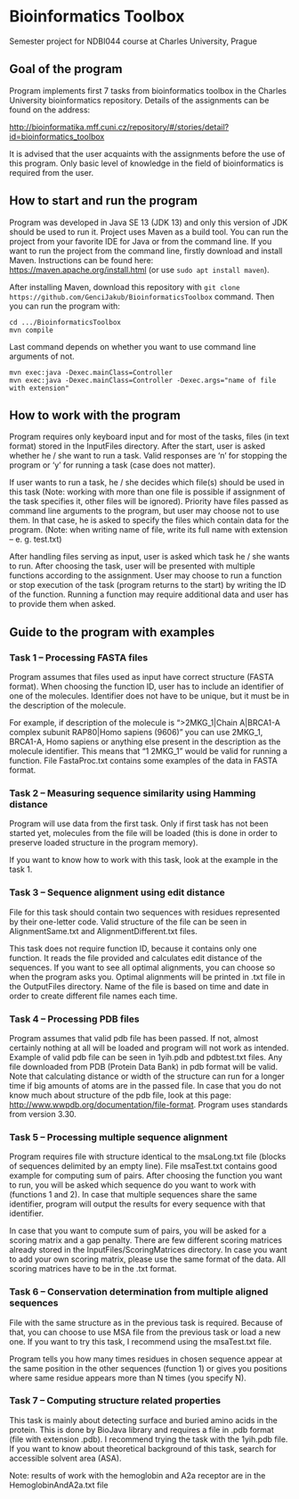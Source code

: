 # Bioinformatics Toolbox
Semester project for NDBI044 course at Charles University, Prague

## Goal of the program
Program implements first 7 tasks from bioinformatics toolbox in the Charles University bioinformatics repository. Details of the assignments can be found on the address: 

http://bioinformatika.mff.cuni.cz/repository/#/stories/detail?id=bioinformatics_toolbox

It is advised that the user acquaints with the assignments before the use of this program. Only basic level of knowledge in the field of bioinformatics is required from the user.

## How to start and run the program
Program was developed in Java SE 13 (JDK 13) and only this version of JDK should be used to run it. Project uses Maven as a build tool. You can run the project from your favorite IDE for Java or from the command line. If you want to run the project from the command line, firstly download and install Maven. Instructions can be found here: https://maven.apache.org/install.html (or use ``` sudo apt install maven ```).

After installing Maven, download this repository with ``` git clone https://github.com/GenciJakub/BioinformaticsToolbox ``` command. Then you can run the program with:
```
cd .../BioinformaticsToolbox
mvn compile
```
Last command depends on whether you want to use command line arguments of not.
```
mvn exec:java -Dexec.mainClass=Controller
mvn exec:java -Dexec.mainClass=Controller -Dexec.args="name of file with extension"
```

## How to work with the program
Program requires only keyboard input and for most of the tasks, files (in text format) stored in the InputFiles directory. After the start, user is asked whether he / she want to run a task. Valid responses are ‘n’ for stopping the program or ‘y’ for running a task (case does not matter).

If user wants to run a task, he / she decides which file(s) should be used in this task (Note: working with more than one file is possible if assignment of the task specifies it, other files will be ignored). Priority have files passed as command line arguments to the program, but user may choose not to use them. In that case, he is asked to specify the files which contain data for the program. (Note: when writing name of file, write its full name with extension – e. g. test.txt)

After handling files serving as input, user is asked which task he / she wants to run. After choosing the task, user will be presented with multiple functions according to the assignment. User may choose to run a function or stop execution of the task (program returns to the start) by writing the ID of the function. Running a function may require additional data and user has to provide them when asked.

## Guide to the program with examples

### Task 1 – Processing FASTA files
Program assumes that files used as input have correct structure (FASTA format). When choosing the function ID, user has to include an identifier of one of the molecules. Identifier does not have to be unique, but it must be in the description of the molecule.

For example, if description of the molecule is “>2MKG_1|Chain A|BRCA1-A complex subunit RAP80|Homo sapiens (9606)” you can use 2MKG_1, BRCA1-A, Homo sapiens or anything else present in the description as the molecule identifier. This means that “1 2MKG_1” would be valid for running a function. File FastaProc.txt contains some examples of the data in FASTA format.

### Task 2 – Measuring sequence similarity using Hamming distance
Program will use data from the first task. Only if first task has not been started yet, molecules from the file will be loaded (this is done in order to preserve loaded structure in the program memory).

If you want to know how to work with this task, look at the example in the task 1.

### Task 3 – Sequence alignment using edit distance
File for this task should contain two sequences with residues represented by their one-letter code. Valid structure of the file can be seen in AlignmentSame.txt and AlignmentDifferent.txt files.

This task does not require function ID, because it contains only one function. It reads the file provided and calculates edit distance of the sequences. If you want to see all optimal alignments, you can choose so when the program asks you. Optimal alignments will be printed in .txt file in the OutputFiles directory. Name of the file is based on time and date in order to create different file names each time.

### Task 4 – Processing PDB files
Program assumes that valid pdb file has been passed. If not, almost certainly nothing at all will be loaded and program will not work as intended. Example of valid pdb file can be seen in 1yih.pdb and pdbtest.txt files. Any file downloaded from PDB (Protein Data Bank) in pdb format will be valid. Note that calculating distance or width of the structure can run for a longer time if big amounts of atoms are in the passed file. In case that you do not know much about structure of the pdb file, look at this page: http://www.wwpdb.org/documentation/file-format. Program uses standards from version 3.30.

### Task 5 – Processing multiple sequence alignment
Program requires file with structure identical to the msaLong.txt file (blocks of sequences delimited by an empty line). File msaTest.txt contains good example for computing sum of pairs. After choosing the function you want to run, you will be asked which sequence do you want to work with (functions 1 and 2). In case that multiple sequences share the same identifier, program will output the results for every sequence with that identifier.

In case that you want to compute sum of pairs, you will be asked for a scoring matrix and a gap penalty. There are few different scoring matrices already stored in the InputFiles/ScoringMatrices directory. In case you want to add your own scoring matrix, please use the same format of the data. All scoring matrices have to be in the .txt format.

### Task 6 – Conservation determination from multiple aligned sequences
File with the same structure as in the previous task is required. Because of that, you can choose to use MSA file from the previous task or load a new one. If you want to try this task, I recommend using the msaTest.txt file.

Program tells you how many times residues in chosen sequence appear at the same position in the other sequences (function 1) or gives you positions where same residue appears more than N times (you specify N).

### Task 7 – Computing structure related properties
This task is mainly about detecting surface and buried amino acids in the protein. This is done by BioJava library and requires a file in .pdb format (file with extension .pdb). I recommend trying the task with the 1yih.pdb file. If you want to know about theoretical background of this task, search for accessible solvent area (ASA).

Note: results of work with the hemoglobin and A2a receptor are in the HemoglobinAndA2a.txt file
